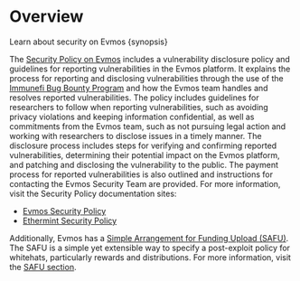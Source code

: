 <!--
order: 1
-->

# Overview

Learn about security on Evmos {synopsis}

The [Security Policy on Evmos](https://github.com/evmos/evmos/security/policy)
includes a vulnerability disclosure policy and guidelines for
reporting vulnerabilities in the Evmos platform.
It explains the process for reporting and disclosing vulnerabilities through
the use of the [Immunefi Bug Bounty Program](https://immunefi.com/bounty/evmos/) and
how the Evmos team handles and resolves reported vulnerabilities.
The policy includes guidelines for researchers to follow
when reporting vulnerabilities, such as avoiding privacy violations
and keeping information confidential, as well as commitments
from the Evmos team, such as not pursuing legal action
and working with researchers to disclose issues in a timely manner.
The disclosure process includes steps for verifying
and confirming reported vulnerabilities,
determining their potential impact on the Evmos platform,
and patching and disclosing the vulnerability to the public.
The payment process for reported vulnerabilities is also outlined
and instructions for contacting the Evmos Security Team are provided.
For more information, visit the Security Policy documentation sites:

* [Evmos Security Policy](https://github.com/evmos/evmos/security/policy)
* [Ethermint Security Policy](https://github.com/evmos/ethermint/security/policy)

Additionally, Evmos has a [Simple Arrangement for Funding Upload (SAFU)](./safu.md).
The SAFU is a simple yet extensible way to specify
a post-exploit policy for whitehats, particularly rewards and distributions.
For more information, visit the [SAFU section](./safu.md).
